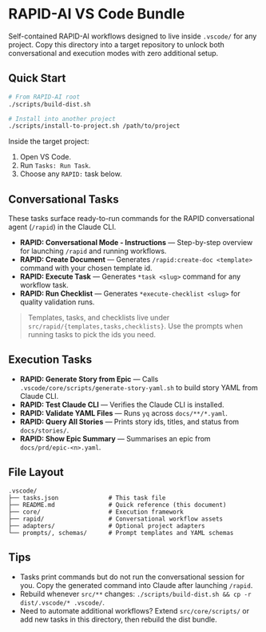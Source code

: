 # RAPID-AI VS Code Bundle

Self-contained RAPID-AI workflows designed to live inside `.vscode/` for any project. Copy this directory into a target repository to unlock both conversational and execution modes with zero additional setup.

## Quick Start

```bash
# From RAPID-AI root
./scripts/build-dist.sh

# Install into another project
./scripts/install-to-project.sh /path/to/project
```

Inside the target project:

1. Open VS Code.
2. Run `Tasks: Run Task`.
3. Choose any `RAPID:` task below.

## Conversational Tasks

These tasks surface ready-to-run commands for the RAPID conversational agent (`/rapid`) in the Claude CLI.

- **RAPID: Conversational Mode - Instructions** — Step-by-step overview for launching `/rapid` and running workflows.
- **RAPID: Create Document** — Generates `/rapid:create-doc <template>` command with your chosen template id.
- **RAPID: Execute Task** — Generates `*task <slug>` command for any workflow task.
- **RAPID: Run Checklist** — Generates `*execute-checklist <slug>` for quality validation runs.

> Templates, tasks, and checklists live under `src/rapid/{templates,tasks,checklists}`. Use the prompts when running tasks to pick the ids you need.

## Execution Tasks

- **RAPID: Generate Story from Epic** — Calls `.vscode/core/scripts/generate-story-yaml.sh` to build story YAML from Claude CLI.
- **RAPID: Test Claude CLI** — Verifies the Claude CLI is installed.
- **RAPID: Validate YAML Files** — Runs `yq` across `docs/**/*.yaml`.
- **RAPID: Query All Stories** — Prints story ids, titles, and status from `docs/stories/`.
- **RAPID: Show Epic Summary** — Summarises an epic from `docs/prd/epic-<n>.yaml`.

## File Layout

```
.vscode/
├── tasks.json              # This task file
├── README.md               # Quick reference (this document)
├── core/                   # Execution framework
├── rapid/                  # Conversational workflow assets
├── adapters/               # Optional project adapters
└── prompts/, schemas/      # Prompt templates and YAML schemas
```

## Tips

- Tasks print commands but do not run the conversational session for you. Copy the generated command into Claude after launching `/rapid`.
- Rebuild whenever `src/**` changes: `./scripts/build-dist.sh && cp -r dist/.vscode/* .vscode/`.
- Need to automate additional workflows? Extend `src/core/scripts/` or add new tasks in this directory, then rebuild the dist bundle.

